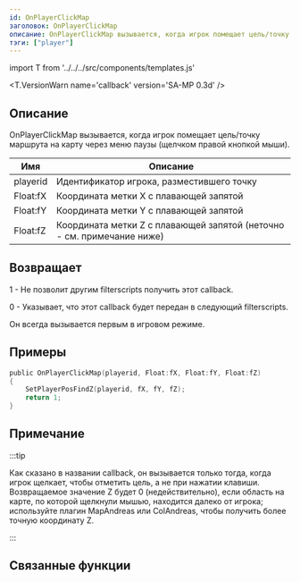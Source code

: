```yaml
---
id: OnPlayerClickMap
заголовок: OnPlayerClickMap
описание: OnPlayerClickMap вызывается, когда игрок помещает цель/точку маршрута на карту через меню паузы (щелчком правой кнопкой мыши).
тэги: ["player"]
---
```


import T from '../../../src/components/templates.js'

<T.VersionWarn name='callback' version='SA-MP 0.3d' />

## Описание

OnPlayerClickMap вызывается, когда игрок помещает цель/точку маршрута на карту через меню паузы (щелчком правой кнопкой мыши).

| Имя      | Описание                                                                      |
| -------- | ----------------------------------------------------------------------------- |
| playerid | Идентификатор игрока, разместившего точку                                     |
| Float:fX | Координата метки X с плавающей запятой                                        |
| Float:fY | Координата метки Y с плавающей запятой                                        |
| Float:fZ | Координата метки Z с плавающей запятой (неточно - см. примечание ниже)        |

## Возвращает

1 - Не позволит другим filterscripts получить этот callback.

0 - Указывает, что этот callback будет передан в следующий filterscripts.

Он всегда вызывается первым в игровом режиме.

## Примеры

```c
public OnPlayerClickMap(playerid, Float:fX, Float:fY, Float:fZ)
{
    SetPlayerPosFindZ(playerid, fX, fY, fZ);
    return 1;
}
```

## Примечание

:::tip

Как сказано в названии callback, он вызывается только тогда, когда игрок щелкает, чтобы отметить цель, а не при нажатии клавиши. Возвращаемое значение Z будет 0 (недействительно), если область на карте, по которой щелкнули мышью, находится далеко от игрока; используйте плагин MapAndreas или ColAndreas, чтобы получить более точную координату Z.

:::

## Связанные функции
